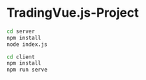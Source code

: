 # TradingVue.js-Project

```bash
cd server
npm install
node index.js

cd client
npm install
npm run serve
```
